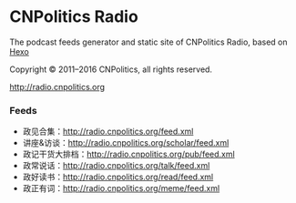 # CNPolitics Radio

The podcast feeds generator and static site of CNPolitics Radio, based on [Hexo](https://hexo.io)

Copyright © 2011–2016 CNPolitics, all rights reserved.

<http://radio.cnpolitics.org>

### Feeds
- 政见合集：<http://radio.cnpolitics.org/feed.xml>
- 讲座&访谈：<http://radio.cnpolitics.org/scholar/feed.xml>
- 政记干货大排档：<http://radio.cnpolitics.org/pub/feed.xml>
- 政常说话：<http://radio.cnpolitics.org/talk/feed.xml>
- 政好读书：<http://radio.cnpolitics.org/read/feed.xml>
- 政正有词：<http://radio.cnpolitics.org/meme/feed.xml>
